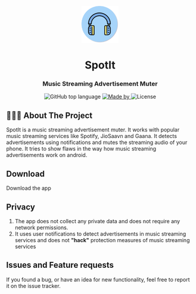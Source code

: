<p align="center">
 
   <img src="spotit.png" alt="Logo" width="100" height="100">

  <h1 align="center">SpotIt</h3>

  <h3 align="center">
    Music Streaming Advertisement Muter
  </h3>
</p>

<p align="center">
  <img alt="GitHub top language" src="https://img.shields.io/badge/language-Kotlin-brightgreen">

  <a href="https://www.linkedin.com/in/eliasgcf/">
    <img alt="Made by" src="https://img.shields.io/badge/made%20by-Rohit%20Chaudhari-blueviolet">
  </a>

  <img alt="License" src="https://img.shields.io/badge/license-GPLv3-orange">
</p>

##  👨🏻‍💻 About The Project
SpotIt is a music streaming advertisement muter. It works with popular music streaming services like Spotify, JioSaavn and Gaana. It detects advertisements using notifications and mutes the streaming audio of your phone. It tries to show flaws in the way how music streaming advertisements work on android.

## Download
Download the app

## Privacy
1. The app does not collect any private data and does not require any network permissions.
2. It uses user notifications to detect advertisements in music streaming services and does not <b>"hack"</b> protection measures of music streaming services

## Issues and Feature requests
If you found a bug, or have an idea for new functionality, feel free to report it on the issue tracker.
